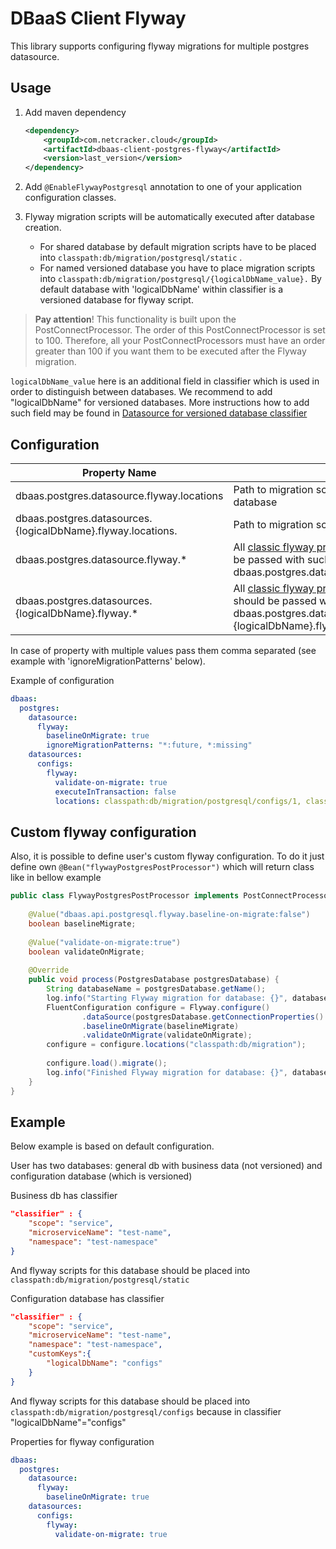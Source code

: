 # DBaaS Client Flyway

This library supports configuring flyway migrations for multiple postgres datasource.

## Usage

1. Add maven dependency

    ```xml
    <dependency>
        <groupId>com.netcracker.cloud</groupId>
        <artifactId>dbaas-client-postgres-flyway</artifactId>
        <version>last_version</version>
    </dependency>
    ```
2. Add `@EnableFlywayPostgresql` annotation to one of your application configuration classes. 
3. Flyway migration scripts will be automatically executed after database creation.
   * For shared database by default migration scripts have to be placed into `classpath:db/migration/postgresql/static` .
   * For named versioned database you have to place migration scripts into `classpath:db/migration/postgresql/{logicalDbName_value}.`
     By default database with 'logicalDbName' within classifier is a versioned database for flyway script.

> **Pay attention**! This functionality is built upon the PostConnectProcessor. The order of this PostConnectProcessor
> is set to 100. Therefore, all your PostConnectProcessors must have an order greater than 100 if you want them to be
> executed after the Flyway migration.

`logicalDbName_value` here is an additional field in classifier which is used in order to distinguish between databases. 
We recommend to add "logicalDbName" for versioned databases. More instructions how to add such field may be found in 
[Datasource for versioned database classifier](/dbaas-client-java/dbaas-client-postgres-starter/README.md#datasource-for-versioned-database-classifier)


## Configuration

| Property Name                                                | Description                                                                                                                                                                                                                               | Default                                            |
|--------------------------------------------------------------|-------------------------------------------------------------------------------------------------------------------------------------------------------------------------------------------------------------------------------------------|----------------------------------------------------|
| dbaas.postgres.datasource.flyway.locations                   | Path to migration scripts for static (non-versioned, shared) database                                                                                                                                                                     | classpath:db/migration/postgresql/static           |
| dbaas.postgres.datasources.{logicalDbName}.flyway.locations. | Path to migration scripts for versioned database                                                                                                                                                                                          | classpath:db/migration/postgresql/{logicalDbName}. |
| dbaas.postgres.datasource.flyway.*                           | All [classic flyway properties](https://documentation.red-gate.com/fd/parameters-184127474.html) for default datasource should be passed with such prefix, eg. dbaas.postgres.datasource.flyway.baselineOnMigrate=true                    | -                                                  |
| dbaas.postgres.datasources.{logicalDbName}.flyway.*          | All [classic flyway properties](https://documentation.red-gate.com/fd/parameters-184127474.html) for versioned datasource should be passed with such prefix, eg. dbaas.postgres.datasources.{logicalDbName}.flyway.baselineOnMigrate=true | -                                                  |

In case of property with multiple values pass them comma separated (see example with 'ignoreMigrationPatterns' below).

Example of configuration
```yaml
dbaas:
  postgres:
    datasource:
      flyway:
        baselineOnMigrate: true
        ignoreMigrationPatterns: "*:future, *:missing"
    datasources:
      configs:
        flyway:
          validate-on-migrate: true
          executeInTransaction: false
          locations: classpath:db/migration/postgresql/configs/1, classpath:db/migration/postgresql/configs/2
```

## Custom flyway configuration

Also, it is possible to define user's custom flyway configuration. 
To do it just define own `@Bean("flywayPostgresPostProcessor")` which will return class like in bellow example

```java
public class FlywayPostgresPostProcessor implements PostConnectProcessor<PostgresDatabase> {     
 
    @Value("dbaas.api.postgresql.flyway.baseline-on-migrate:false")
    boolean baselineMigrate;
 
    @Value("validate-on-migrate:true")
    boolean validateOnMigrate;
 
    @Override
    public void process(PostgresDatabase postgresDatabase) {
        String databaseName = postgresDatabase.getName();
        log.info("Starting Flyway migration for database: {}", databaseName);
        FluentConfiguration configure = Flyway.configure()
                .dataSource(postgresDatabase.getConnectionProperties().getDataSource())
                .baselineOnMigrate(baselineMigrate)
                .validateOnMigrate(validateOnMigrate);
        configure = configure.locations("classpath:db/migration");
         
        configure.load().migrate();
        log.info("Finished Flyway migration for database: {}", databaseName);
    }
}
```

## Example

Below example is based on default configuration.

User has two databases: general db with business data (not versioned) and configuration database (which is versioned)

Business db has classifier
```json
"classifier" : {
    "scope": "service",
    "microserviceName": "test-name",
    "namespace": "test-namespace"
}
```
And flyway scripts for this database should be placed into `classpath:db/migration/postgresql/static`

Configuration database has classifier
```json
"classifier" : {
    "scope": "service",
    "microserviceName": "test-name",
    "namespace": "test-namespace",
    "customKeys":{
        "logicalDbName": "configs"
    }
}
```
And flyway scripts for this database should be placed into `classpath:db/migration/postgresql/configs` because in classifier "logicalDbName"="configs"

Properties for flyway configuration
```yaml
dbaas:
  postgres:
    datasource:
      flyway:
        baselineOnMigrate: true
    datasources:
      configs:
        flyway:
          validate-on-migrate: true
```
